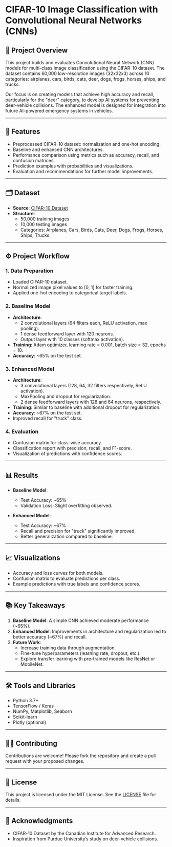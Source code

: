 # CIFAR-10 Image Classification with Convolutional Neural Networks (CNNs)

## 📖 Project Overview

This project builds and evaluates Convolutional Neural Network (CNN) models for multi-class image classification using the CIFAR-10 dataset. The dataset contains 60,000 low-resolution images (32x32x3) across 10 categories: airplanes, cars, birds, cats, deer, dogs, frogs, horses, ships, and trucks.

Our focus is on creating models that achieve high accuracy and recall, particularly for the "deer" category, to develop AI systems for preventing deer-vehicle collisions. The enhanced model is designed for integration into future AI-powered emergency systems in vehicles.

---

## 🚀 Features

- Preprocessed CIFAR-10 dataset: normalization and one-hot encoding.
- Baseline and enhanced CNN architectures.
- Performance comparison using metrics such as accuracy, recall, and confusion matrices.
- Prediction examples with probabilities and visualizations.
- Evaluation and recommendations for further model improvements.

---

## 🗂 Dataset

- **Source**: [CIFAR-10 Dataset](https://www.cs.toronto.edu/~kriz/cifar.html)
- **Structure**:
  - 50,000 training images
  - 10,000 testing images
  - Categories: Airplanes, Cars, Birds, Cats, Deer, Dogs, Frogs, Horses, Ships, Trucks

---

## ⚙️ Project Workflow

### 1. **Data Preparation**
   - Loaded CIFAR-10 dataset.
   - Normalized image pixel values to [0, 1] for faster training.
   - Applied one-hot encoding to categorical target labels.

### 2. **Baseline Model**
   - **Architecture**:
     - 2 convolutional layers (64 filters each, ReLU activation, max pooling).
     - 1 dense feedforward layer with 120 neurons.
     - Output layer with 10 classes (softmax activation).
   - **Training**: Adam optimizer, learning rate = 0.001, batch size = 32, epochs = 10.
   - **Accuracy**: ~65% on the test set.

### 3. **Enhanced Model**
   - **Architecture**:
     - 3 convolutional layers (128, 64, 32 filters respectively, ReLU activation).
     - MaxPooling and dropout for regularization.
     - 2 dense feedforward layers with 128 and 64 neurons, respectively.
   - **Training**: Similar to baseline with additional dropout for regularization.
   - **Accuracy**: ~67% on the test set.
   - Improved recall for "truck" class.

### 4. **Evaluation**
   - Confusion matrix for class-wise accuracy.
   - Classification report with precision, recall, and F1-score.
   - Visualization of predictions with confidence scores.

---

## 📊 Results

- **Baseline Model**:
  - Test Accuracy: ~65%
  - Validation Loss: Slight overfitting observed.

- **Enhanced Model**:
  - Test Accuracy: ~67%
  - Recall and precision for "truck" significantly improved.
  - Better generalization compared to baseline.

---

## 📈 Visualizations

- Accuracy and loss curves for both models.
- Confusion matrix to evaluate predictions per class.
- Example predictions with true labels and confidence scores.

---

## 📚 Key Takeaways

1. **Baseline Model**: A simple CNN achieved moderate performance (~65%).
2. **Enhanced Model**: Improvements in architecture and regularization led to better accuracy (~67%) and recall.
3. **Future Work**:
   - Increase training data through augmentation.
   - Fine-tune hyperparameters (learning rate, dropout, etc.).
   - Explore transfer learning with pre-trained models like ResNet or MobileNet.

---

## 🛠️ Tools and Libraries

- Python 3.7+
- TensorFlow / Keras
- NumPy, Matplotlib, Seaborn
- Scikit-learn
- Plotly (optional)

---

## 👩‍💻 Contributing

Contributions are welcome! Please fork the repository and create a pull request with your proposed changes.

---

## 📜 License

This project is licensed under the MIT License. See the [LICENSE](LICENSE) file for details.

---

## 🙌 Acknowledgments

- CIFAR-10 Dataset by the Canadian Institute for Advanced Research.
- Inspiration from Purdue University’s study on deer-vehicle collisions.
